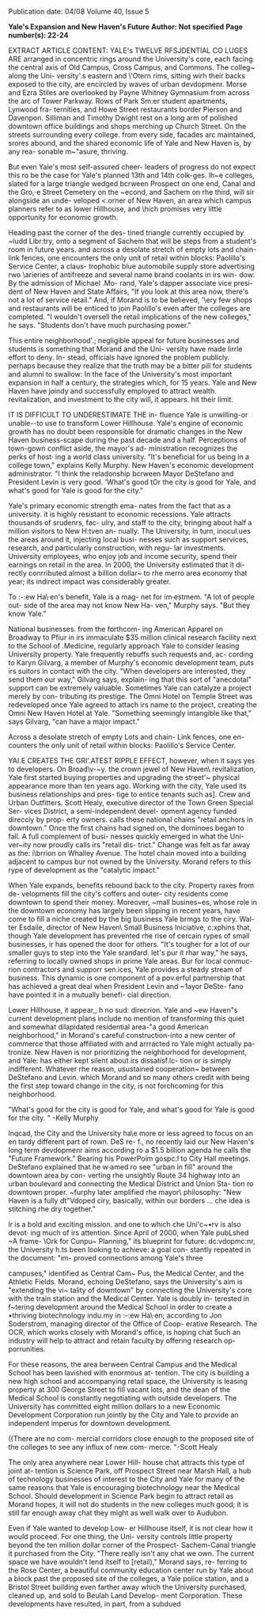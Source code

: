 Publication date: 04/08
Volume 40, Issue 5

**Yale's Expansion and New Haven's Future**
**Author:  Not specified**
**Page number(s): 22-24**

EXTRACT ARTICLE CONTENT:
YALE's TWELVE RFSJDENTlAL CO LUGES ARE 
arranged in concentric rings around the 
University's core, each facing the central 
axis of Old Campus, Cross Campus, and 
Commons. The colleg~ along the Uni-
versity'.s eastern and \\'Otern rims, sitting 
wirh their backs exposed to the city, are 
encircled by waves of urban devdopmenr. 
Morse and Ezra Stiles are overlooked by 
Payne Whitney Gymnasium from across 
the arc of Tower Parkway. Rows of Park 
Sm:er student apartments, Lynwood fra-
ternities, and Howe Street restaurants 
border Pierson and Davenpon. Silliman 
and Timothy Dwight rest on a long arm 
of polished downtown office buildings 
and shops merching up Church Street. 
On the streets surrounding every college. 
from every side, facades arc maintained, 
srores abound, and the shared economic 
life of Yale and New Haven is, by any rea-
sonable m~"asure, thriving. 

But even Yale's most self-assured cheer-
leaders of progress do not expect this ro 
be the case for Yale's planned 13th and 
14th colk-ges. lh~e colleges, slated for a 
large triangle wedged bcrween Prospect 
on one end, Canal and the Gro,·e Street 
Cemetery on the ~econd, and Sachem 
on rhe third, will sir alongside an unde-
veloped <.orner of New Haven, an area 
which campus planners refer to as lower 
Hillhouse, and \\hich promises very little 
opportunity for economic growth. 

Heading past the corner of the des-
tined triangle currently occupied by 
~ludd Libr:try, onto a segment of Sachem 
that will be steps from a student's room in 
future years. and across a desolate stretch 
of empty lots and chain-link fences, one 
encounters the only unit of retail within 
blocks: Paolillo's Service Center, a claus-
trophobic blue automobile supply store 
advertising rwo \arieries of antifreeze and 
several name brand coolants in irs win-
dow. By the admission of Michael .Mo-
rand, Yale's dapper associate vice presi-
dent of New Haven and State Affairs, "If 
you look at this area now, there's not a lot 
of service retail." And, if Morand is to be 
believed, '\ery few shops and restaurants 
will be enticed to join Paolillo's even after 
the colleges are completed. "I wouldn't 
oversell the retail implications of the new 
colleges," he says. "Students don't have 
much purchasing power." 

This entire neighborhood'.; negligible 
appeal for future businesses and students 
is something that Morand and the Uni-
versity have made lirrle effort to deny. In-
stead, officials have ignored the problem 
publicly. perhaps because they realize that 
the truth may be a bitter pill for students 
and alumni to swallow: In the face of the 
University's most important expansion in 
half a century, the strategies which, for 15 
years. Yale and New Haven have joindy 
and successfully employed to attract 
wealth. revitalization, and investment to 
the city will, it appears. hit their limit. 

IT IS DIFFICULT TO UNDERESTIMATE THE in-
fluence Yale is unwilling-or unable--to 
use to transform Lower Hillhouse. Yale's 
engine of economic growth has no doubt 
been responsible for dramatic changes in 
the New Haven business-scape during 
the past decade and a half. Perceptions of 
town-gown conflict aside, the mayor's ad-
ministration recognizes the perks of host· 
ing a world class university. "It's beneficial 
for us being in a college town," explains 
Kelly Murphy. New Haven's economic 
development administrator. "I think the 
reladonship bcrween Mayor DeStefano 
and President Levin is very good. 'What's 
good tOr the city is good for Yale, and 
what's good for Yale is good for the city." 

Yale's primary economic strength ema-
nates from the fact that as a university. it 
is highly resistant to economic recessions. 
Yale attracts thousands of srudenrs, fac-
ulry, and staff to the city, bringing about 
half a million visitors to New H:tven an-
nually. The University, in turn, inocul.ues 
the areas around it, injecting local busi-
nesses such as support services, research, 
and particularly construction, with regu-
lar investments. University employees, 
who enjoy job and income security, spend 
their earnings on retail in the area. In 
2000, the University estimated that it di-
rectly conrributed almost a billion dollar~ 
to rhe merro area economy that year; its 
indirect impact was considerably greater. 

To :-:ew Ha\·en's benefit, Yale is a mag-
net for im·estmem. "A lot of people out-
side of the area may not know New Ha-
ven," Murphy says. "But they know Yale." 

National businesses. from the forthcom-
ing American Apparel on Broadway to 
Pfiur in irs immaculate $35 million 
clinical research facility next to the School 
of .Medicine, regularly approach Yale to 
consider leasing University property. Yale 
frequently rebuffs such requests and, ac-
cording to Karyn Gilvarg, a member of 
Murphy's economic development team, 
puts irs suitors in contact with the city. 
"When developers are interested, they 
send them our way," Gilvarg says, explain-
ing that this sort of "anecdotal" support 
can be extremely valuable. Sometimes 
Yale can catalyze a project merely by con-
tributing its prestige. The Omni Hotel on 
Temple Street was redeveloped once Yale 
agreed to attach irs name to the project, 
creating the Omni New Haven Hotel at 
Yale. "Something seemingly intangible 
like that," says Gilvarg, "can have a major 
impact." 

Across a desolate stretch 
of empty Lots and chain-
Link fences, one en-
counters the only unit 
of retail within blocks: 
Paolillo's Service Center. 

YAI.E CREATES THE GRI'.ATEST RIPPLE EFFECT, 
however, when it says yes to developers. 
On Broad\v-~y. the crown jewel of New 
Haven\ revitalization, Yale first started 
buying properties and upgrading the 
street'~ physical appearance more than 
ten years ago. Working with the city, Yale 
used its business relationships and pres-
tige to entice tenants such as]. Crew and 
Urban Outfitters. Scott Healy, executive 
director of the Town Green Special Ser-
vices District, a semi-independent devel-
opment agency funded direccly by prop-
erty owners. calls these national chains 
"retail anchors in downtown." Once the 
first chains had signed on, the dominoes 
began to fall. A full complement of busi-
nesses quickly emerged in what the Uni-
ver~ity now proudly calls irs "retail dis-
trict." Change was felt as far away as the: 
i\brrion on Whalley Avenue. The hotel 
chain moved into a building adjacent to 
campus bur not owned by the University. 
Morand refers to this rype of development 
as the "catalytic impact." 

When Yale expands, benefits rebound 
back to the city. Property raxes from de-
velopments fill the city's coffers and outer-
city residents come downtown to spend 
their money. Moreover, ~mall busines~es, 
whose role in the downtown economy 
has largely been slipping in recent years, 
have come to fill a niche created by the 
big business Yale brmgs to the ciry. Wal-
ter Esdaile, director of New Haven\ Small 
Business lniciative, c:xphins that, though 
Yale development has prevented rhe rise 
of cercain rypes of small businesses, ir has 
opened the door for others. "It's tougher 
for a lot of our smaller guys to step into 
the Yale srandard. let's pur it rhar way," he 
says, referring to locally owned shops in 
prime Yale areas. Bur for local conmuc-
rion contractors and supporr sen.ices, Yale 
provides a steady stream of business. This 
dynamic is one component of a pov.erful 
partnership that has achieved a great deal 
when President Levin and ~1ayor DeSte-
fano have pointed it in a mutually benefi-
cial direction. 

Lower Hillhouse, it appear,, h no sud: 
direcrion. Yale and ~ew Haven"s current 
development plans include no mention 
of transforming this quiet and somewhat 
dilapidated residential area-"a good 
American neighborhood," in Morand's 
careful construction-into a new center 
of commerce that those affiliated with 
and arrracted ro Yale might actually pa-
tronize. New Haven is nor prioritizing the 
neighborhood for development, and Yale: 
has either kept silent about irs dissatisf.lc-
tion or is simply indifferent. Whatever rhe 
reason, usustained cooperation~ between 
DeStefano and Levin. which Morand 
and so many others credit with being the 
first step toward change in the city, is not 
forchcoming for this neighborhood. 

"What's good for the 
city is good for Yale, and 
what's good for Yale is 
good for the city. " 
-Kelly Murphy 

lnqcad, the City and the University 
ha\e more or less agreed to focus on an 
en tardy different part of rown. DeS re-
f., no recently laid our New Haven's long 
term devdopmenr aims according ro a 
$1.5 billion agenda he calls the "Future 
Framework." Bearing his PowerPoim 
gospc:l to City Hall meetings. DeStefano 
explained that he w·amed ro see "urban 
in fill" around the downtown area by con-
verting rhe unsightly Route 34 highway 
into an urban boulevard and connecting 
the Medical District and Union Sta-
tion ro downtown proper. ~furphy later 
amplified rhe mayor\ philosophy: "New 
Haven is a fully dt"Vdoped ciry, basically, 
within our borders ... che idea is stitching 
rhe dry together." 

lr is a bold and exciting mission. and 
one to which che Uni\'c~•rv is also devot· 
ing much of irs attention. Since April of 
2000, when Yale pubLshed ~A frame-
\\Ork for Cunpu~ Planning," its blueprint 
for future: dc:vdopmc:nr, the University 
h.ts been looking to achieve: a goal con-
stantly repeated in the document: "im-
proved connections among Yale's three 


campuses," identified as Central Cam~ 
Pus, the Medical Center, and the Athletic 
Fields. Morand, echoing DeStefano, says 
the University's aim is "extending the vi~ 
tality of downtown" by connecting the 
University's core with the train station 
and the Medical Center. Yale is doubly in-
terested in f~tering development around 
the Medical School in order to create a 
•thriving biotechnology indu.my in :-:ew 
Ha\·en; according to Jon Soderstrom, 
managing director of the Office of Coop-
erative Research. The OCR, which works 
closely with Morand's office, is hoping 
chat 5uch an industry will help to attract 
and retain faculty by offering research op-
porrunities. 

For these reasons, the area berween 
Central Campus and the Medical School 
has been lavished with enormous at-
tention. The city is building a new high 
school and accompanying retail space, 
the University is leasing property at 300 
George Street to fill vacant lots, and the 
dean of the Medical School is constantly 
negotiating with outside developers. The 
University has committed eight million 
dollars to a new Economic Development 
Corporation run jointly by the City and 
Yale to provide an independent imperus 
for downtown development. 

((There are no com-
mercial corridors close 
enough to the proposed 
site of the colleges to see 
any influx of new com-
merce. "-Scott Healy 

The only area anywhere near Lower Hill-
house chat attracts this type of joint at-
tention is Science Park, off Prospect Street 
near Marsh Hall, a hub of technology 
businesses of interest to the City and Yale 
for many of the same reasons that Yale 
is encouraging biotechnology near the 
Medical School. Should development 
in Science Park begin to attract retail as 
Morand hopes, it will not do students in 
the new colleges much good; it is still far 
enough away chat they might as well walk 
over to Audubon. 

Even if Yale wanted to develop Low-
er Hillhouse itself, it is not clear how it 
would proceed. For one thing, the Uni-
versity controls little property beyond the 
ten million dollar corner of the Prospect-
Sachem-Canal triangle it purchased from 
the City. "There really isn't any chat we 
own. The current space we have wouldn't 
lend itself to [retail)," Morand says, re-
ferring to the Rose Center, a beautiful 
community education center run by Yale 
about a block past the proposed site of 
the colleges, a Yale police station, and a 
Bristol Street building even farther away 
which the University purchased, cleaned 
up, and sold to Beulah Land Develop-
ment Corporation. These developments 
have resulted, in part, from a subdued